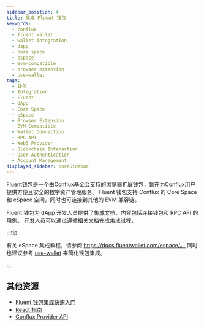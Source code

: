 ```yaml
---
sidebar_position: 4
title: 集成 Fluent 钱包
keywords:
  - conflux
  - fluent wallet
  - wallet integration
  - dapp
  - core space
  - espace
  - evm-compatible
  - browser extension
  - use-wallet
tags:
  - 钱包
  - Integration
  - Fluent
  - dApp
  - Core Space
  - eSpace
  - Browser Extension
  - EVM-Compatible
  - Wallet Connection
  - RPC API
  - Web3 Provider
  - Blockchain Interaction
  - User Authentication
  - Account Management
displayed_sidebar: coreSidebar
---
```


[Fluent钱包](https://fluentwallet.com/)是一个由Conflux基金会支持的浏览器扩展钱包，旨在为Conflux用户提供方便且安全的数字资产管理服务。 Fluent 钱包支持 Conflux 的 Core Space 和 eSpace 空间，同时也可连接到其他的 EVM 兼容链。

Fluent 钱包为 dApp 开发人员提供了[集成文档](https://docs.fluentwallet.com/conflux)，内容包括连接钱包和 RPC API 的用例。 开发人员可以通过遵循相关文档完成集成过程。

:::tip

有关 eSpace 集成教程，请参阅 https://docs.fluentwallet.com/espace/。 同时也建议参考 [use-wallet](../../general/build/tools/use-wallet.md) 来简化钱包集成。

:::

## 其他资源

- [Fluent 钱包集成快速入门](https://docs.fluentwallet.com/conflux/get-started/set-up-dev-environment/)
- [React 指南](https://docs.fluentwallet.com/conflux/category/tutorials/)
- [Conflux Provider API](https://docs.fluentwallet.com/conflux/reference/provider-api/)
